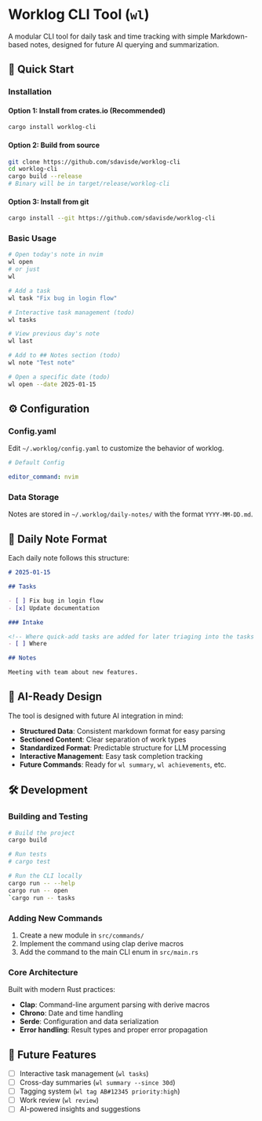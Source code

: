 # Worklog CLI Tool (`wl`)

A modular CLI tool for daily task and time tracking with simple Markdown-based notes, designed for future AI querying and summarization.

## 🚀 Quick Start

### Installation

#### Option 1: Install from crates.io (Recommended)
```bash
cargo install worklog-cli
```

#### Option 2: Build from source
```bash
git clone https://github.com/sdavisde/worklog-cli
cd worklog-cli
cargo build --release
# Binary will be in target/release/worklog-cli
```

#### Option 3: Install from git
```bash
cargo install --git https://github.com/sdavisde/worklog-cli
```

### Basic Usage

```bash
# Open today's note in nvim
wl open
# or just
wl

# Add a task
wl task "Fix bug in login flow"

# Interactive task management (todo)
wl tasks

# View previous day's note
wl last

# Add to ## Notes section (todo)
wl note "Test note"

# Open a specific date (todo)
wl open --date 2025-01-15
```

## ⚙️ Configuration

### Config.yaml

Edit `~/.worklog/config.yaml` to customize the behavior of worklog.

```yaml
# Default Config

editor_command: nvim
```

### Data Storage

Notes are stored in `~/.worklog/daily-notes/` with the format `YYYY-MM-DD.md`.

## 📝 Daily Note Format

Each daily note follows this structure:

```markdown
# 2025-01-15

## Tasks

- [ ] Fix bug in login flow
- [x] Update documentation

### Intake

<!-- Where quick-add tasks are added for later triaging into the tasks section -->
- [ ] Where

## Notes

Meeting with team about new features.
```

## 🧠 AI-Ready Design

The tool is designed with future AI integration in mind:

- **Structured Data**: Consistent markdown format for easy parsing
- **Sectioned Content**: Clear separation of work types
- **Standardized Format**: Predictable structure for LLM processing
- **Interactive Management**: Easy task completion tracking
- **Future Commands**: Ready for `wl summary`, `wl achievements`, etc.

## 🛠️ Development

### Building and Testing

```bash
# Build the project
cargo build

# Run tests
# cargo test

# Run the CLI locally
cargo run -- --help
cargo run -- open
`cargo run -- tasks
```

### Adding New Commands

1. Create a new module in `src/commands/`
2. Implement the command using clap derive macros
3. Add the command to the main CLI enum in `src/main.rs`

### Core Architecture

Built with modern Rust practices:
- **Clap**: Command-line argument parsing with derive macros
- **Chrono**: Date and time handling
- **Serde**: Configuration and data serialization
- **Error handling**: Result types and proper error propagation

## 🚧 Future Features

- [ ] Interactive task management (`wl tasks`)
- [ ] Cross-day summaries (`wl summary --since 30d`)
- [ ] Tagging system (`wl tag AB#12345 priority:high`)
- [ ] Work review (`wl review`)
- [ ] AI-powered insights and suggestions
